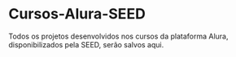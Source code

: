 # Cursos-Alura-SEED
Todos os projetos desenvolvidos nos cursos da plataforma Alura, disponibilizados pela SEED, serão salvos aqui.

